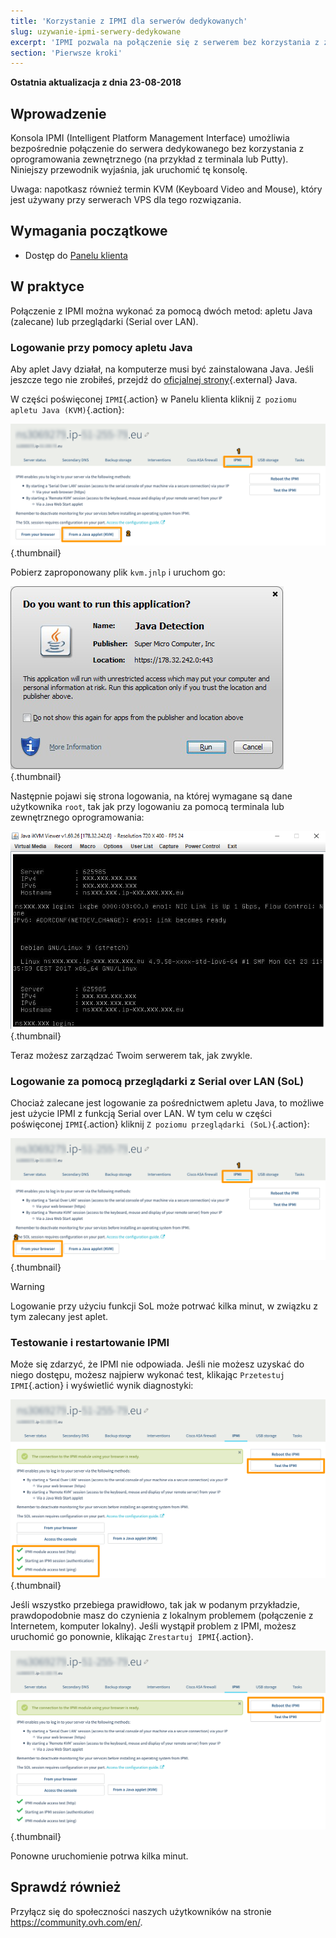```yaml
---
title: 'Korzystanie z IPMI dla serwerów dedykowanych'
slug: uzywanie-ipmi-serwery-dedykowane
excerpt: 'IPMI pozwala na połączenie się z serwerem bez korzystania z zewnętrznego oprogramowania'
section: 'Pierwsze kroki'
---
```


**Ostatnia aktualizacja z dnia 23-08-2018**

## Wprowadzenie

Konsola IPMI (Intelligent Platform Management Interface) umożliwia bezpośrednie połączenie do serwera dedykowanego bez korzystania z oprogramowania zewnętrznego (na przykład z terminala lub Putty). Niniejszy przewodnik wyjaśnia, jak uruchomić tę konsolę.

Uwaga: napotkasz również termin KVM (Keyboard Video and Mouse), który jest używany przy serwerach VPS dla tego rozwiązania.


## Wymagania początkowe

- Dostęp do [Panelu klienta](https://www.ovh.com/auth/?action=gotomanager)


## W praktyce

Połączenie z IPMI można wykonać za pomocą dwóch metod: apletu Java (zalecane) lub przeglądarki (Serial over LAN).

### Logowanie przy pomocy apletu Java

Aby aplet Javy działał, na komputerze musi być zainstalowana Java.  Jeśli jeszcze tego nie zrobiłeś, przejdź do [oficjalnej strony](https://www.java.com/pl/download/){.external} Java.

W części poświęconej `IPMI`{.action} w Panelu klienta kliknij `Z poziomu apletu Java (KVM)`{.action}:

![IPMI Java initiated](images/java_ipmi_initiate.png){.thumbnail}

Pobierz zaproponowany plik `kvm.jnlp` i uruchom go:

![IPMI Java opening](images/java_ipmi_activation.png){.thumbnail}

Następnie pojawi się strona logowania, na której wymagane są dane użytkownika `root`, tak jak przy logowaniu za pomocą terminala lub zewnętrznego oprogramowania:

![IPMI Java login](images/java_ipmi_login.png){.thumbnail}

Teraz możesz zarządzać Twoim serwerem tak, jak zwykle.

### Logowanie za pomocą przeglądarki z Serial over LAN (SoL)

Chociaż zalecane jest logowanie za pośrednictwem apletu Java, to możliwe jest użycie IPMI z funkcją Serial over LAN. W tym celu w części poświęconej `IPMI`{.action} kliknij `Z poziomu przeglądarki (SoL)`{.action}:

![IPMI SoL activation](images/sol_ipmi_activation.png){.thumbnail}

> [!warning]
>
> Logowanie przy użyciu funkcji SoL może potrwać kilka minut, w związku z tym zalecany jest aplet.
>

### Testowanie i restartowanie IPMI

Może się zdarzyć, że IPMI nie odpowiada. Jeśli nie możesz uzyskać do niego dostępu, możesz najpierw wykonać test, klikając `Przetestuj IPMI`{.action} i wyświetlić wynik diagnostyki:

![IPMI test](images/ipmi_test.png){.thumbnail}

Jeśli wszystko przebiega prawidłowo, tak jak w podanym przykładzie, prawdopodobnie masz do czynienia z lokalnym problemem (połączenie z Internetem, komputer lokalny).  Jeśli wystąpił problem z IPMI, możesz uruchomić go ponownie, klikając `Zrestartuj IPMI`{.action}.

![IPMI test](images/ipmi_reboot.png){.thumbnail}

Ponowne uruchomienie potrwa kilka minut.

## Sprawdź również

Przyłącz się do społeczności naszych użytkowników na stronie <https://community.ovh.com/en/>.